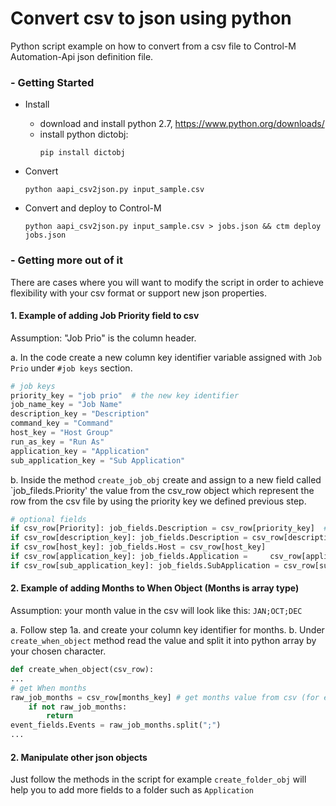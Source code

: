 # Convert csv to json using python
Python script example on how to convert from a csv file to Control-M Automation-Api json definition file.


### - Getting Started
* Install
    - download and install python 2.7, https://www.python.org/downloads/
    - install python dictobj:
        ```
        pip install dictobj
        ```

* Convert
    ```
    python aapi_csv2json.py input_sample.csv
    ```

* Convert and deploy to Control-M
    ```
    python aapi_csv2json.py input_sample.csv > jobs.json && ctm deploy jobs.json
    ```

### - Getting more out of it
There are cases where you will want to modify the script in order to achieve flexibility with your csv format or support new json properties.
#### 1. Example of adding Job Priority field to csv
Assumption: "Job Prio" is the column header.

a. In the code create a new column key identifier variable assigned with `Job Prio` under `#job keys` section.
```python
# job keys
priority_key = "job prio"  # the new key identifier
job_name_key = "Job Name"
description_key = "Description"
command_key = "Command"
host_key = "Host Group"
run_as_key = "Run As"
application_key = "Application"
sub_application_key = "Sub Application"
```
b. Inside the method `create_job_obj` create and assign to a new field called `job_fileds.Priority' the value from the csv_row object which represent the row from the csv file by using the priority key we defined previous step.
```python
# optional fields
if csv_row[Priority]: job_fields.Description = csv_row[priority_key]  # the new field
if csv_row[description_key]: job_fields.Description = csv_row[description_key]
if csv_row[host_key]: job_fields.Host = csv_row[host_key]
if csv_row[application_key]: job_fields.Application =     csv_row[application_key]
if csv_row[sub_application_key]: job_fields.SubApplication = csv_row[sub_application_key]
```
#### 2. Example of adding Months to When Object (Months is array type)
Assumption: your month value in the csv will look like this: `JAN;OCT;DEC`

a. Follow step 1a. and create your column key identifier for months.
b. Under `create_when_object` method read the value and split it into python array by your chosen character.
```python
def create_when_object(csv_row):
...
# get When months
raw_job_months = csv_row[months_key] # get months value from csv (for example:JAN;OCT;DEC)
    if not raw_job_months:
        return
event_fields.Events = raw_job_months.split(";")
...
```
#### 2. Manipulate other json objects
Just follow the methods in the script for example `create_folder_obj` will help you to add more fields to a folder such as `Application`
